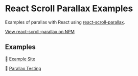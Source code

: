 # React Scroll Parallax Examples

Examples of parallax with React using [react-scroll-parallax](https://jscottsmith.github.io/react-scroll-parallax/).

[View react-scroll-parallax on NPM](https://www.npmjs.com/package/react-scroll-parallax)

## Examples

🔗 [Example Site](https://jscottsmith.github.io/react-scroll-parallax-examples/examples/parallax-example/)

🔗 [Parallax Testing](https://jscottsmith.github.io/react-scroll-parallax-examples/examples/parallax-test/)
